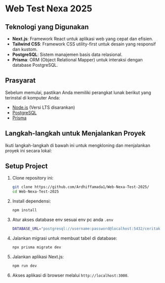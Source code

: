 # Web Test Nexa 2025

## Teknologi yang Digunakan

- **Next.js**: Framework React untuk aplikasi web yang cepat dan efisien.
- **Tailwind CSS**: Framework CSS utility-first untuk desain yang responsif dan kustom.
- **PostgreSQL**: Sistem manajemen basis data relasional.
- **Prisma**: ORM (Object Relational Mapper) untuk interaksi dengan database PostgreSQL.

## Prasyarat

Sebelum memulai, pastikan Anda memiliki perangkat lunak berikut yang terinstal di komputer Anda:

- [Node.js](https://nodejs.org/) (Versi LTS disarankan)
- [PostgreSQL](https://www.postgresql.org/)
- [Prisma](https://www.prisma.io/)

## Langkah-langkah untuk Menjalankan Proyek

Ikuti langkah-langkah di bawah ini untuk mengkloning dan menjalankan proyek ini secara lokal:

## Setup Project

1. Clone repository ini:

   ```bash
   git clone https://github.com/Ardhiffamada1/Web-Nexa-Test-2025/
   cd Web-Nexa-Test-2025
   ```

2. Install dependensi:

   ```bash
   npm install
   ```

3. Atur akses database env sesuai env pc anda `.env`

   ```bash
   DATABASE_URL="postgresql://username:password@localhost:5432/ceritakita"
   ```

4. Jalankan migrasi untuk membuat tabel di database:

   ```bash
   npx prisma migrate dev
   ```

5. Jalankan aplikasi Next.js:

   ```bash
   npm run dev
   ```

6. Akses aplikasi di browser melalui `http://localhost:3000`.
